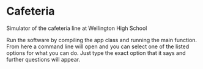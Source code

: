 # Cafeteria
Simulator of the cafeteria line at Wellington High School

Run the software by compiling the app class and running the main function.
From here a command line will open and you can select one of the listed options for what you can do.
Just type the exact option that it says and further questions will appear.

